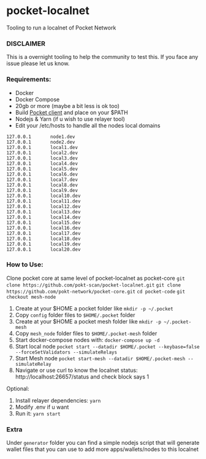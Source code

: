 # pocket-localnet
Tooling to run a localnet of Pocket Network

### DISCLAIMER

This is a overnight tooling to help the community to test this. If you face any issue please let us know.

### Requirements:
* Docker
* Docker Compose
* 20gb or more (maybe a bit less is ok too)
* Build [Pocket client](doc/guides/development.md) and place on your $PATH
* Nodejs & Yarn (if u wish to use relayer tool)
* Edit your /etc/hosts to handle all the nodes local domains
```txs
127.0.0.1       node1.dev
127.0.0.1       node2.dev
127.0.0.1       local1.dev
127.0.0.1       local2.dev
127.0.0.1       local3.dev
127.0.0.1       local4.dev
127.0.0.1       local5.dev
127.0.0.1       local6.dev
127.0.0.1       local7.dev
127.0.0.1       local8.dev
127.0.0.1       local9.dev
127.0.0.1       local10.dev
127.0.0.1       local11.dev
127.0.0.1       local12.dev
127.0.0.1       local13.dev
127.0.0.1       local14.dev
127.0.0.1       local15.dev
127.0.0.1       local16.dev
127.0.0.1       local17.dev
127.0.0.1       local18.dev
127.0.0.1       local19.dev
127.0.0.1       local20.dev
```

### How to Use:

Clone pocket core at same level of pocket-localnet as pocket-core
`git clone https://github.com/pokt-scan/pocket-localnet.git`
`git clone https://github.com/pokt-network/pocket-core.git`
`cd pocket-code`
`git checkout mesh-node`

1. Create at your $HOME a pocket folder like `mkdir -p ~/.pocket`
2. Copy `config` folder files to `$HOME/.pocket` folder 
3. Create at your $HOME a pocket mesh folder like `mkdir -p ~/.pocket-mesh`
4. Copy `mesh_node` folder files to `$HOME/.pocket-mesh` folder
5. Start docker-compose nodes with: `docker-compose up -d`
6. Start local node `pocket start --datadir $HOME/.pocket --keybase=false --forceSetValidators --simulateRelays`
7. Start Mesh node `pocket start-mesh --datadir $HOME/.pocket-mesh --simulateRelay`
8. Navigate or use curl to know the localnet status: http://localhost:26657/status and check block says 1

Optional:
1. Install relayer dependencies: `yarn`
2. Modify .env if u want
3. Run it: `yarn start`

### Extra

Under `generator` folder you can find a simple nodejs script that will generate wallet files that you can use to add more apps/wallets/nodes to this localnet
